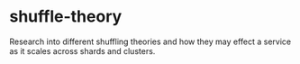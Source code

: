 # shuffle-theory
Research into different shuffling theories and how they may effect a service as it scales across shards and clusters.
